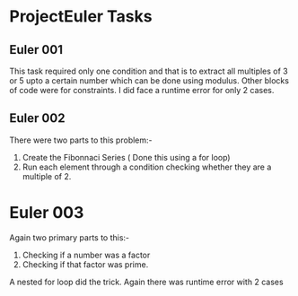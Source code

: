 # ProjectEuler Tasks
## Euler 001
This task required only one condition and that is to extract all multiples of 3 or 5 upto a certain number which can be done using modulus.
Other blocks of code were for constraints. I did face a runtime error for only 2 cases.

## Euler 002
There were two parts to this problem:-
1. Create the Fibonnaci Series ( Done this using a for loop)
2. Run each element through a condition checking whether they are a multiple of 2.

# Euler 003
Again two primary parts to this:-
1. Checking if a number was a factor
2. Checking if that factor was prime.

A nested for loop did the trick. Again there was runtime error with 2 cases
